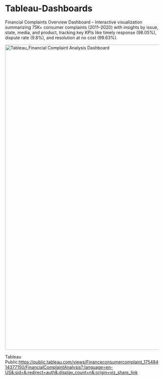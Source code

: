 # Tableau-Dashboards
Financial Complaints Overview Dashboard – Interactive visualization summarizing 75K+ consumer complaints (2011–2020) 
with insights by issue, state, media, and product, tracking key KPIs like timely response (98.05%), dispute rate (9.8%), and resolution at no cost (99.63%).


<img width="1299" height="999" alt="Tableau_Financial Complaint Analysis Dashboard" src="https://github.com/user-attachments/assets/c537c0d9-9579-4a27-b3b2-93af1104ca53" />


Tableau Public:https://public.tableau.com/views/Financeconsumercomplaint_17548414377150/FinancialComplaintAnalysis?:language=en-US&:sid=&:redirect=auth&:display_count=n&:origin=viz_share_link
